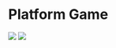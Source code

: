 # Platform Game

![](https://img.shields.io/badge/jdk-1.8-brightgreen)
![](https://img.shields.io/badge/JAVAFX-blue)



